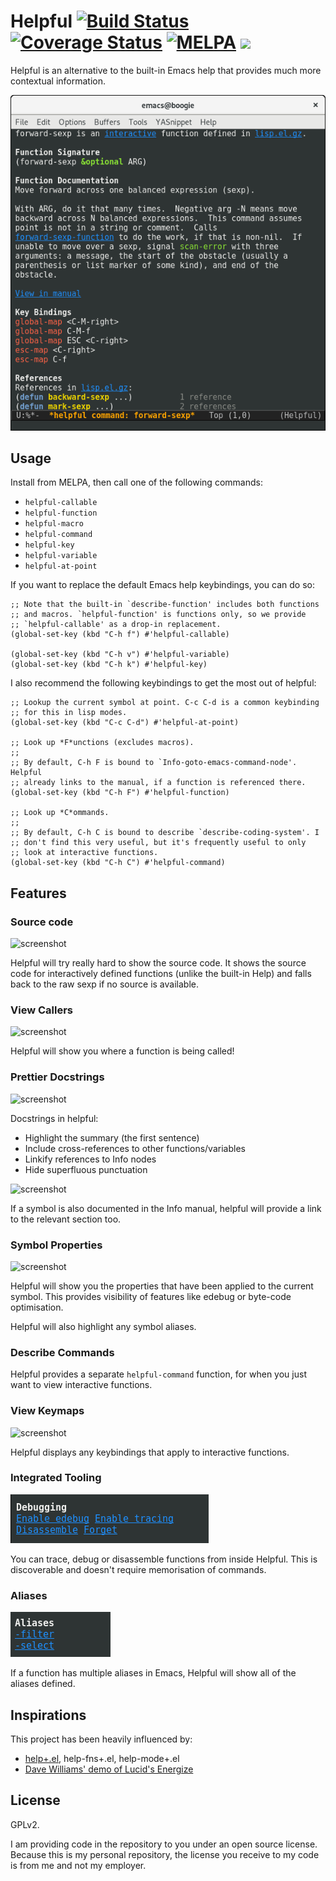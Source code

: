 # Helpful [![Build Status](https://travis-ci.org/Wilfred/helpful.svg?branch=master)](https://travis-ci.org/Wilfred/helpful) [![Coverage Status](https://coveralls.io/repos/github/Wilfred/helpful/badge.svg?branch=master)](https://coveralls.io/github/Wilfred/helpful?branch=master) [![MELPA](http://melpa.org/packages/helpful-badge.svg)](http://melpa.org/#/helpful) [![](https://tokei.rs/b1/github/wilfred/helpful)](https://github.com/Aaronepower/tokei)

Helpful is an alternative to the built-in Emacs help that provides
much more contextual information.

![screenshot](screenshots/helpful.png)

## Usage

Install from MELPA, then call one of the following commands:

* `helpful-callable`
* `helpful-function`
* `helpful-macro`
* `helpful-command`
* `helpful-key`
* `helpful-variable`
* `helpful-at-point`

If you want to replace the default Emacs help keybindings, you can do
so:

``` emacs-lisp
;; Note that the built-in `describe-function' includes both functions
;; and macros. `helpful-function' is functions only, so we provide
;; `helpful-callable' as a drop-in replacement.
(global-set-key (kbd "C-h f") #'helpful-callable)

(global-set-key (kbd "C-h v") #'helpful-variable)
(global-set-key (kbd "C-h k") #'helpful-key)
```

I also recommend the following keybindings to get the most out of
helpful:

``` emacs-lisp
;; Lookup the current symbol at point. C-c C-d is a common keybinding
;; for this in lisp modes.
(global-set-key (kbd "C-c C-d") #'helpful-at-point)

;; Look up *F*unctions (excludes macros).
;;
;; By default, C-h F is bound to `Info-goto-emacs-command-node'. Helpful
;; already links to the manual, if a function is referenced there.
(global-set-key (kbd "C-h F") #'helpful-function)

;; Look up *C*ommands.
;;
;; By default, C-h C is bound to describe `describe-coding-system'. I
;; don't find this very useful, but it's frequently useful to only
;; look at interactive functions.
(global-set-key (kbd "C-h C") #'helpful-command)
```

## Features

### Source code

![screenshot](screenshots/helpful_source.png)

Helpful will try really hard to show the source code. It shows the
source code for interactively defined functions (unlike the built-in
Help) and falls back to the raw sexp if no source is available.

### View Callers

![screenshot](screenshots/helpful_refs.png)

Helpful will show you where a function is being called!

### Prettier Docstrings

![screenshot](screenshots/helpful_docstring.png)

Docstrings in helpful:

* Highlight the summary (the first sentence)
* Include cross-references to other functions/variables
* Linkify references to Info nodes
* Hide superfluous punctuation

![screenshot](screenshots/helpful_view_in_manual.png)

If a symbol is also documented in the Info manual, helpful will
provide a link to the relevant section too.

### Symbol Properties

![screenshot](screenshots/helpful_props.png)

Helpful will show you the properties that have been applied to the
current symbol. This provides visibility of features
like edebug or byte-code optimisation.

Helpful will also highlight any symbol aliases.

### Describe Commands

Helpful provides a separate `helpful-command` function, for when you
just want to view interactive functions.

### View Keymaps

![screenshot](screenshots/helpful_bindings.png)

Helpful displays any keybindings that apply to interactive functions.

### Integrated Tooling

![screenshot](screenshots/helpful_tools.png)

You can trace, debug or disassemble functions from inside
Helpful. This is discoverable and doesn't require memorisation of
commands.

### Aliases

![screenshot](screenshots/helpful_aliases.png)

If a function has multiple aliases in Emacs, Helpful will show all of
the aliases defined.

## Inspirations

This project has been heavily influenced by:

* [help+.el](https://www.emacswiki.org/emacs/help+.el), help-fns+.el, help-mode+.el
* [Dave Williams' demo of Lucid's Energize](https://www.youtube.com/watch?v=pQQTScuApWk)

## License

GPLv2.

I am providing code in the repository to you under an open source
license. Because this is my personal repository, the license you
receive to my code is from me and not my employer.
